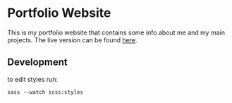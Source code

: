 # Portfolio Website

This is my portfolio website that contains some info about me and my main projects. The live version can be found [here](https://portfolio-website-sib.netlify.app).

## Development

to edit styles run:
```
sass --watch scss:styles
```